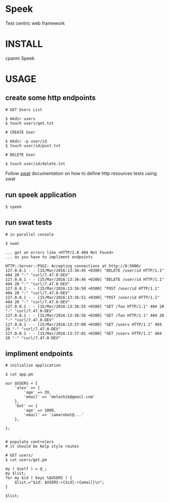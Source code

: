 # Speek

Test centric web framework

# INSTALL

cpanm Speek


# USAGE


## create some http endpoints

    # GET Users List

    $ mkdir users
    $ touch users/get.txt

    # CREATE User

    $ mkdir -p user/id
    $ touch user/id/post.txt

    # DELETE User

    $ touch user/id/delete.txt


Follow [swat](https://github.com/melezhik/swat) documentation on how to define http resources tests using swat


## run speek application

    $ speek


## run swat tests

    # in parallel console

    $ swat

    ... got an errors like <HTTP/1.0 404 Not Found>
    ... as you have to impliment endpoints

    HTTP::Server::PSGI: Accepting connections at http://0:5000/
    127.0.0.1 - - [15/Mar/2016:13:36:45 +0300] "DELETE /user/id HTTP/1.1" 404 20 "-" "curl/7.47.0-DEV"
    127.0.0.1 - - [15/Mar/2016:13:36:46 +0300] "DELETE /user/id HTTP/1.1" 404 20 "-" "curl/7.47.0-DEV"
    127.0.0.1 - - [15/Mar/2016:13:36:50 +0300] "POST /user/id HTTP/1.1" 404 20 "-" "curl/7.47.0-DEV"
    127.0.0.1 - - [15/Mar/2016:13:36:51 +0300] "POST /user/id HTTP/1.1" 404 20 "-" "curl/7.47.0-DEV"
    127.0.0.1 - - [15/Mar/2016:13:36:55 +0300] "GET /foo HTTP/1.1" 404 20 "-" "curl/7.47.0-DEV"
    127.0.0.1 - - [15/Mar/2016:13:36:56 +0300] "GET /foo HTTP/1.1" 404 20 "-" "curl/7.47.0-DEV"
    127.0.0.1 - - [15/Mar/2016:13:37:00 +0300] "GET /users HTTP/1.1" 404 20 "-" "curl/7.47.0-DEV"
    127.0.0.1 - - [15/Mar/2016:13:37:01 +0300] "GET /users HTTP/1.1" 404 20 "-" "curl/7.47.0-DEV"
    

## impliment endpoints

    # initialize application

    $ cat app.pm

    our $USERS = {
        'alex' => {
            'age' => 39,
            'email' => 'melezhik@gmail.com'
        },
        'bot' => {
            'age' => 1000,
            'email' => 'iamarobot@...'
        },

    };


    # populate controlers
    # it should be Kelp style routes

    # GET users/
    $ cat users/get.pm

    my ( $self ) = @_;
    my $list;
    for my $id ( keys %$USERS ) {
        $list.="$id: $USERS->{$id}->{email}\n";
    }
    
    $list;






